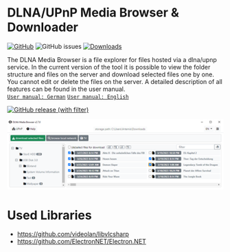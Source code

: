 # DLNA/UPnP Media Browser & Downloader
[![GitHub](https://img.shields.io/github/license/hswlab/dlna-browser-net)](https://github.com/hswlab/dlna-browser-net/blob/main/LICENSE)
![GitHub issues](https://img.shields.io/github/issues/hswlab/dlna-browser-net)
[![Downloads](https://img.shields.io/github/v/release/hswlab/dlna-browser-net)](https://github.com/hswlab/dlna-browser-net/releases/latest)

The DLNA Media Browser is a file explorer for files hosted via a dlna/upnp service. In the current version of the tool it is possible to view the folder structure and files on the server and download selected files one by one. You cannot edit or delete the files on the server. A detailed description of all features can be found in the user manual.<br>
<a href="https://github.com/hswlab/dlna-browser-net/blob/main/about-en.pdf">`User manual: German`</a> <a href="https://github.com/hswlab/dlna-browser-net/blob/main/about-de.pdf">`User manual: English`</a>


[![GitHub release (with filter)](https://img.shields.io/github/downloads/hswlab/dlna-browser-net/total?style=for-the-badge&label=download
)](https://github.com/hswlab/dlna-browser-net/releases/latest)


![preview](https://github.com/hswlab/dlna-browser-net/raw/main/preview.png)

# Used Libraries
- https://github.com/videolan/libvlcsharp
- https://github.com/ElectronNET/Electron.NET
